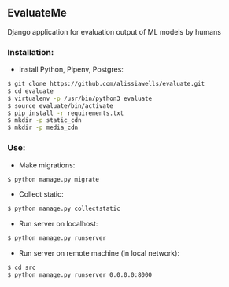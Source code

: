 ## EvaluateMe
Django application for evaluation output of ML models by humans

### Installation:
* Install Python, Pipenv, Postgres:
```sh
$ git clone https://github.com/alissiawells/evaluate.git
$ cd evaluate
$ virtualenv -p /usr/bin/python3 evaluate
$ source evaluate/bin/activate
$ pip install -r requirements.txt
$ mkdir -p static_cdn
$ mkdir -p media_cdn
```

### Use:

* Make migrations: 
```sh
$ python manage.py migrate
```

* Collect static:
```sh
$ python manage.py collectstatic
```

* Run server on localhost:
```sh
$ python manage.py runserver
```

* Run server on remote machine (in local network):
```sh
$ cd src
$ python manage.py runserver 0.0.0.0:8000
```
